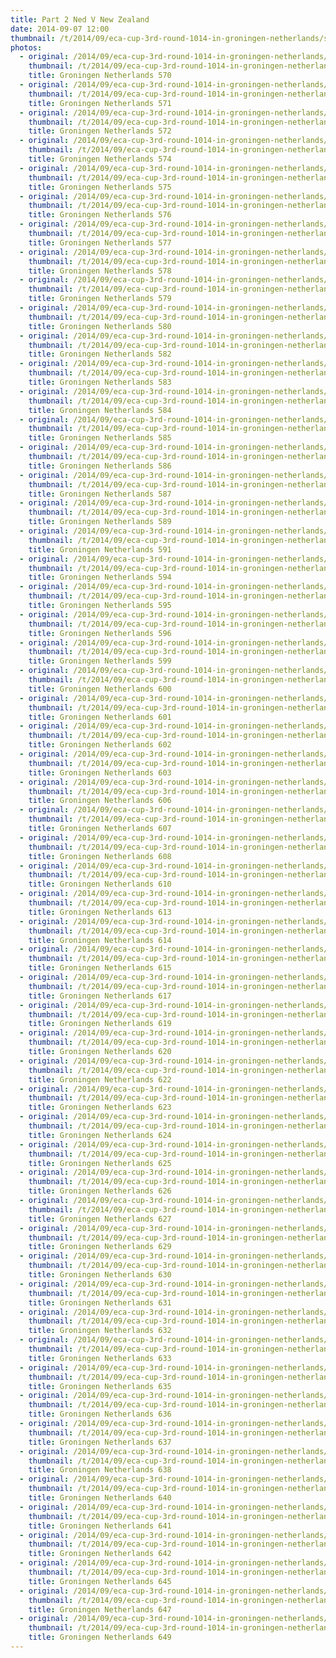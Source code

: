 ```yaml
---
title: Part 2 Ned V New Zealand
date: 2014-09-07 12:00
thumbnail: /t/2014/09/eca-cup-3rd-round-1014-in-groningen-netherlands/sunday-07-09-2014/part-2-ned-v-new-zealand/groningen-netherlands-570.jpg
photos:
  - original: /2014/09/eca-cup-3rd-round-1014-in-groningen-netherlands/sunday-07-09-2014/part-2-ned-v-new-zealand/groningen-netherlands-570.jpg
    thumbnail: /t/2014/09/eca-cup-3rd-round-1014-in-groningen-netherlands/sunday-07-09-2014/part-2-ned-v-new-zealand/groningen-netherlands-570.jpg
    title: Groningen Netherlands 570
  - original: /2014/09/eca-cup-3rd-round-1014-in-groningen-netherlands/sunday-07-09-2014/part-2-ned-v-new-zealand/groningen-netherlands-571.jpg
    thumbnail: /t/2014/09/eca-cup-3rd-round-1014-in-groningen-netherlands/sunday-07-09-2014/part-2-ned-v-new-zealand/groningen-netherlands-571.jpg
    title: Groningen Netherlands 571
  - original: /2014/09/eca-cup-3rd-round-1014-in-groningen-netherlands/sunday-07-09-2014/part-2-ned-v-new-zealand/groningen-netherlands-572.jpg
    thumbnail: /t/2014/09/eca-cup-3rd-round-1014-in-groningen-netherlands/sunday-07-09-2014/part-2-ned-v-new-zealand/groningen-netherlands-572.jpg
    title: Groningen Netherlands 572
  - original: /2014/09/eca-cup-3rd-round-1014-in-groningen-netherlands/sunday-07-09-2014/part-2-ned-v-new-zealand/groningen-netherlands-574.jpg
    thumbnail: /t/2014/09/eca-cup-3rd-round-1014-in-groningen-netherlands/sunday-07-09-2014/part-2-ned-v-new-zealand/groningen-netherlands-574.jpg
    title: Groningen Netherlands 574
  - original: /2014/09/eca-cup-3rd-round-1014-in-groningen-netherlands/sunday-07-09-2014/part-2-ned-v-new-zealand/groningen-netherlands-575.jpg
    thumbnail: /t/2014/09/eca-cup-3rd-round-1014-in-groningen-netherlands/sunday-07-09-2014/part-2-ned-v-new-zealand/groningen-netherlands-575.jpg
    title: Groningen Netherlands 575
  - original: /2014/09/eca-cup-3rd-round-1014-in-groningen-netherlands/sunday-07-09-2014/part-2-ned-v-new-zealand/groningen-netherlands-576.jpg
    thumbnail: /t/2014/09/eca-cup-3rd-round-1014-in-groningen-netherlands/sunday-07-09-2014/part-2-ned-v-new-zealand/groningen-netherlands-576.jpg
    title: Groningen Netherlands 576
  - original: /2014/09/eca-cup-3rd-round-1014-in-groningen-netherlands/sunday-07-09-2014/part-2-ned-v-new-zealand/groningen-netherlands-577.jpg
    thumbnail: /t/2014/09/eca-cup-3rd-round-1014-in-groningen-netherlands/sunday-07-09-2014/part-2-ned-v-new-zealand/groningen-netherlands-577.jpg
    title: Groningen Netherlands 577
  - original: /2014/09/eca-cup-3rd-round-1014-in-groningen-netherlands/sunday-07-09-2014/part-2-ned-v-new-zealand/groningen-netherlands-578.jpg
    thumbnail: /t/2014/09/eca-cup-3rd-round-1014-in-groningen-netherlands/sunday-07-09-2014/part-2-ned-v-new-zealand/groningen-netherlands-578.jpg
    title: Groningen Netherlands 578
  - original: /2014/09/eca-cup-3rd-round-1014-in-groningen-netherlands/sunday-07-09-2014/part-2-ned-v-new-zealand/groningen-netherlands-579.jpg
    thumbnail: /t/2014/09/eca-cup-3rd-round-1014-in-groningen-netherlands/sunday-07-09-2014/part-2-ned-v-new-zealand/groningen-netherlands-579.jpg
    title: Groningen Netherlands 579
  - original: /2014/09/eca-cup-3rd-round-1014-in-groningen-netherlands/sunday-07-09-2014/part-2-ned-v-new-zealand/groningen-netherlands-580.jpg
    thumbnail: /t/2014/09/eca-cup-3rd-round-1014-in-groningen-netherlands/sunday-07-09-2014/part-2-ned-v-new-zealand/groningen-netherlands-580.jpg
    title: Groningen Netherlands 580
  - original: /2014/09/eca-cup-3rd-round-1014-in-groningen-netherlands/sunday-07-09-2014/part-2-ned-v-new-zealand/groningen-netherlands-582.jpg
    thumbnail: /t/2014/09/eca-cup-3rd-round-1014-in-groningen-netherlands/sunday-07-09-2014/part-2-ned-v-new-zealand/groningen-netherlands-582.jpg
    title: Groningen Netherlands 582
  - original: /2014/09/eca-cup-3rd-round-1014-in-groningen-netherlands/sunday-07-09-2014/part-2-ned-v-new-zealand/groningen-netherlands-583.jpg
    thumbnail: /t/2014/09/eca-cup-3rd-round-1014-in-groningen-netherlands/sunday-07-09-2014/part-2-ned-v-new-zealand/groningen-netherlands-583.jpg
    title: Groningen Netherlands 583
  - original: /2014/09/eca-cup-3rd-round-1014-in-groningen-netherlands/sunday-07-09-2014/part-2-ned-v-new-zealand/groningen-netherlands-584.jpg
    thumbnail: /t/2014/09/eca-cup-3rd-round-1014-in-groningen-netherlands/sunday-07-09-2014/part-2-ned-v-new-zealand/groningen-netherlands-584.jpg
    title: Groningen Netherlands 584
  - original: /2014/09/eca-cup-3rd-round-1014-in-groningen-netherlands/sunday-07-09-2014/part-2-ned-v-new-zealand/groningen-netherlands-585.jpg
    thumbnail: /t/2014/09/eca-cup-3rd-round-1014-in-groningen-netherlands/sunday-07-09-2014/part-2-ned-v-new-zealand/groningen-netherlands-585.jpg
    title: Groningen Netherlands 585
  - original: /2014/09/eca-cup-3rd-round-1014-in-groningen-netherlands/sunday-07-09-2014/part-2-ned-v-new-zealand/groningen-netherlands-586.jpg
    thumbnail: /t/2014/09/eca-cup-3rd-round-1014-in-groningen-netherlands/sunday-07-09-2014/part-2-ned-v-new-zealand/groningen-netherlands-586.jpg
    title: Groningen Netherlands 586
  - original: /2014/09/eca-cup-3rd-round-1014-in-groningen-netherlands/sunday-07-09-2014/part-2-ned-v-new-zealand/groningen-netherlands-587.jpg
    thumbnail: /t/2014/09/eca-cup-3rd-round-1014-in-groningen-netherlands/sunday-07-09-2014/part-2-ned-v-new-zealand/groningen-netherlands-587.jpg
    title: Groningen Netherlands 587
  - original: /2014/09/eca-cup-3rd-round-1014-in-groningen-netherlands/sunday-07-09-2014/part-2-ned-v-new-zealand/groningen-netherlands-589.jpg
    thumbnail: /t/2014/09/eca-cup-3rd-round-1014-in-groningen-netherlands/sunday-07-09-2014/part-2-ned-v-new-zealand/groningen-netherlands-589.jpg
    title: Groningen Netherlands 589
  - original: /2014/09/eca-cup-3rd-round-1014-in-groningen-netherlands/sunday-07-09-2014/part-2-ned-v-new-zealand/groningen-netherlands-591.jpg
    thumbnail: /t/2014/09/eca-cup-3rd-round-1014-in-groningen-netherlands/sunday-07-09-2014/part-2-ned-v-new-zealand/groningen-netherlands-591.jpg
    title: Groningen Netherlands 591
  - original: /2014/09/eca-cup-3rd-round-1014-in-groningen-netherlands/sunday-07-09-2014/part-2-ned-v-new-zealand/groningen-netherlands-594.jpg
    thumbnail: /t/2014/09/eca-cup-3rd-round-1014-in-groningen-netherlands/sunday-07-09-2014/part-2-ned-v-new-zealand/groningen-netherlands-594.jpg
    title: Groningen Netherlands 594
  - original: /2014/09/eca-cup-3rd-round-1014-in-groningen-netherlands/sunday-07-09-2014/part-2-ned-v-new-zealand/groningen-netherlands-595.jpg
    thumbnail: /t/2014/09/eca-cup-3rd-round-1014-in-groningen-netherlands/sunday-07-09-2014/part-2-ned-v-new-zealand/groningen-netherlands-595.jpg
    title: Groningen Netherlands 595
  - original: /2014/09/eca-cup-3rd-round-1014-in-groningen-netherlands/sunday-07-09-2014/part-2-ned-v-new-zealand/groningen-netherlands-596.jpg
    thumbnail: /t/2014/09/eca-cup-3rd-round-1014-in-groningen-netherlands/sunday-07-09-2014/part-2-ned-v-new-zealand/groningen-netherlands-596.jpg
    title: Groningen Netherlands 596
  - original: /2014/09/eca-cup-3rd-round-1014-in-groningen-netherlands/sunday-07-09-2014/part-2-ned-v-new-zealand/groningen-netherlands-599.jpg
    thumbnail: /t/2014/09/eca-cup-3rd-round-1014-in-groningen-netherlands/sunday-07-09-2014/part-2-ned-v-new-zealand/groningen-netherlands-599.jpg
    title: Groningen Netherlands 599
  - original: /2014/09/eca-cup-3rd-round-1014-in-groningen-netherlands/sunday-07-09-2014/part-2-ned-v-new-zealand/groningen-netherlands-600.jpg
    thumbnail: /t/2014/09/eca-cup-3rd-round-1014-in-groningen-netherlands/sunday-07-09-2014/part-2-ned-v-new-zealand/groningen-netherlands-600.jpg
    title: Groningen Netherlands 600
  - original: /2014/09/eca-cup-3rd-round-1014-in-groningen-netherlands/sunday-07-09-2014/part-2-ned-v-new-zealand/groningen-netherlands-601.jpg
    thumbnail: /t/2014/09/eca-cup-3rd-round-1014-in-groningen-netherlands/sunday-07-09-2014/part-2-ned-v-new-zealand/groningen-netherlands-601.jpg
    title: Groningen Netherlands 601
  - original: /2014/09/eca-cup-3rd-round-1014-in-groningen-netherlands/sunday-07-09-2014/part-2-ned-v-new-zealand/groningen-netherlands-602.jpg
    thumbnail: /t/2014/09/eca-cup-3rd-round-1014-in-groningen-netherlands/sunday-07-09-2014/part-2-ned-v-new-zealand/groningen-netherlands-602.jpg
    title: Groningen Netherlands 602
  - original: /2014/09/eca-cup-3rd-round-1014-in-groningen-netherlands/sunday-07-09-2014/part-2-ned-v-new-zealand/groningen-netherlands-603.jpg
    thumbnail: /t/2014/09/eca-cup-3rd-round-1014-in-groningen-netherlands/sunday-07-09-2014/part-2-ned-v-new-zealand/groningen-netherlands-603.jpg
    title: Groningen Netherlands 603
  - original: /2014/09/eca-cup-3rd-round-1014-in-groningen-netherlands/sunday-07-09-2014/part-2-ned-v-new-zealand/groningen-netherlands-606.jpg
    thumbnail: /t/2014/09/eca-cup-3rd-round-1014-in-groningen-netherlands/sunday-07-09-2014/part-2-ned-v-new-zealand/groningen-netherlands-606.jpg
    title: Groningen Netherlands 606
  - original: /2014/09/eca-cup-3rd-round-1014-in-groningen-netherlands/sunday-07-09-2014/part-2-ned-v-new-zealand/groningen-netherlands-607.jpg
    thumbnail: /t/2014/09/eca-cup-3rd-round-1014-in-groningen-netherlands/sunday-07-09-2014/part-2-ned-v-new-zealand/groningen-netherlands-607.jpg
    title: Groningen Netherlands 607
  - original: /2014/09/eca-cup-3rd-round-1014-in-groningen-netherlands/sunday-07-09-2014/part-2-ned-v-new-zealand/groningen-netherlands-608.jpg
    thumbnail: /t/2014/09/eca-cup-3rd-round-1014-in-groningen-netherlands/sunday-07-09-2014/part-2-ned-v-new-zealand/groningen-netherlands-608.jpg
    title: Groningen Netherlands 608
  - original: /2014/09/eca-cup-3rd-round-1014-in-groningen-netherlands/sunday-07-09-2014/part-2-ned-v-new-zealand/groningen-netherlands-610.jpg
    thumbnail: /t/2014/09/eca-cup-3rd-round-1014-in-groningen-netherlands/sunday-07-09-2014/part-2-ned-v-new-zealand/groningen-netherlands-610.jpg
    title: Groningen Netherlands 610
  - original: /2014/09/eca-cup-3rd-round-1014-in-groningen-netherlands/sunday-07-09-2014/part-2-ned-v-new-zealand/groningen-netherlands-613.jpg
    thumbnail: /t/2014/09/eca-cup-3rd-round-1014-in-groningen-netherlands/sunday-07-09-2014/part-2-ned-v-new-zealand/groningen-netherlands-613.jpg
    title: Groningen Netherlands 613
  - original: /2014/09/eca-cup-3rd-round-1014-in-groningen-netherlands/sunday-07-09-2014/part-2-ned-v-new-zealand/groningen-netherlands-614.jpg
    thumbnail: /t/2014/09/eca-cup-3rd-round-1014-in-groningen-netherlands/sunday-07-09-2014/part-2-ned-v-new-zealand/groningen-netherlands-614.jpg
    title: Groningen Netherlands 614
  - original: /2014/09/eca-cup-3rd-round-1014-in-groningen-netherlands/sunday-07-09-2014/part-2-ned-v-new-zealand/groningen-netherlands-615.jpg
    thumbnail: /t/2014/09/eca-cup-3rd-round-1014-in-groningen-netherlands/sunday-07-09-2014/part-2-ned-v-new-zealand/groningen-netherlands-615.jpg
    title: Groningen Netherlands 615
  - original: /2014/09/eca-cup-3rd-round-1014-in-groningen-netherlands/sunday-07-09-2014/part-2-ned-v-new-zealand/groningen-netherlands-617.jpg
    thumbnail: /t/2014/09/eca-cup-3rd-round-1014-in-groningen-netherlands/sunday-07-09-2014/part-2-ned-v-new-zealand/groningen-netherlands-617.jpg
    title: Groningen Netherlands 617
  - original: /2014/09/eca-cup-3rd-round-1014-in-groningen-netherlands/sunday-07-09-2014/part-2-ned-v-new-zealand/groningen-netherlands-619.jpg
    thumbnail: /t/2014/09/eca-cup-3rd-round-1014-in-groningen-netherlands/sunday-07-09-2014/part-2-ned-v-new-zealand/groningen-netherlands-619.jpg
    title: Groningen Netherlands 619
  - original: /2014/09/eca-cup-3rd-round-1014-in-groningen-netherlands/sunday-07-09-2014/part-2-ned-v-new-zealand/groningen-netherlands-620.jpg
    thumbnail: /t/2014/09/eca-cup-3rd-round-1014-in-groningen-netherlands/sunday-07-09-2014/part-2-ned-v-new-zealand/groningen-netherlands-620.jpg
    title: Groningen Netherlands 620
  - original: /2014/09/eca-cup-3rd-round-1014-in-groningen-netherlands/sunday-07-09-2014/part-2-ned-v-new-zealand/groningen-netherlands-622.jpg
    thumbnail: /t/2014/09/eca-cup-3rd-round-1014-in-groningen-netherlands/sunday-07-09-2014/part-2-ned-v-new-zealand/groningen-netherlands-622.jpg
    title: Groningen Netherlands 622
  - original: /2014/09/eca-cup-3rd-round-1014-in-groningen-netherlands/sunday-07-09-2014/part-2-ned-v-new-zealand/groningen-netherlands-623.jpg
    thumbnail: /t/2014/09/eca-cup-3rd-round-1014-in-groningen-netherlands/sunday-07-09-2014/part-2-ned-v-new-zealand/groningen-netherlands-623.jpg
    title: Groningen Netherlands 623
  - original: /2014/09/eca-cup-3rd-round-1014-in-groningen-netherlands/sunday-07-09-2014/part-2-ned-v-new-zealand/groningen-netherlands-624.jpg
    thumbnail: /t/2014/09/eca-cup-3rd-round-1014-in-groningen-netherlands/sunday-07-09-2014/part-2-ned-v-new-zealand/groningen-netherlands-624.jpg
    title: Groningen Netherlands 624
  - original: /2014/09/eca-cup-3rd-round-1014-in-groningen-netherlands/sunday-07-09-2014/part-2-ned-v-new-zealand/groningen-netherlands-625.jpg
    thumbnail: /t/2014/09/eca-cup-3rd-round-1014-in-groningen-netherlands/sunday-07-09-2014/part-2-ned-v-new-zealand/groningen-netherlands-625.jpg
    title: Groningen Netherlands 625
  - original: /2014/09/eca-cup-3rd-round-1014-in-groningen-netherlands/sunday-07-09-2014/part-2-ned-v-new-zealand/groningen-netherlands-626.jpg
    thumbnail: /t/2014/09/eca-cup-3rd-round-1014-in-groningen-netherlands/sunday-07-09-2014/part-2-ned-v-new-zealand/groningen-netherlands-626.jpg
    title: Groningen Netherlands 626
  - original: /2014/09/eca-cup-3rd-round-1014-in-groningen-netherlands/sunday-07-09-2014/part-2-ned-v-new-zealand/groningen-netherlands-627.jpg
    thumbnail: /t/2014/09/eca-cup-3rd-round-1014-in-groningen-netherlands/sunday-07-09-2014/part-2-ned-v-new-zealand/groningen-netherlands-627.jpg
    title: Groningen Netherlands 627
  - original: /2014/09/eca-cup-3rd-round-1014-in-groningen-netherlands/sunday-07-09-2014/part-2-ned-v-new-zealand/groningen-netherlands-629.jpg
    thumbnail: /t/2014/09/eca-cup-3rd-round-1014-in-groningen-netherlands/sunday-07-09-2014/part-2-ned-v-new-zealand/groningen-netherlands-629.jpg
    title: Groningen Netherlands 629
  - original: /2014/09/eca-cup-3rd-round-1014-in-groningen-netherlands/sunday-07-09-2014/part-2-ned-v-new-zealand/groningen-netherlands-630.jpg
    thumbnail: /t/2014/09/eca-cup-3rd-round-1014-in-groningen-netherlands/sunday-07-09-2014/part-2-ned-v-new-zealand/groningen-netherlands-630.jpg
    title: Groningen Netherlands 630
  - original: /2014/09/eca-cup-3rd-round-1014-in-groningen-netherlands/sunday-07-09-2014/part-2-ned-v-new-zealand/groningen-netherlands-631.jpg
    thumbnail: /t/2014/09/eca-cup-3rd-round-1014-in-groningen-netherlands/sunday-07-09-2014/part-2-ned-v-new-zealand/groningen-netherlands-631.jpg
    title: Groningen Netherlands 631
  - original: /2014/09/eca-cup-3rd-round-1014-in-groningen-netherlands/sunday-07-09-2014/part-2-ned-v-new-zealand/groningen-netherlands-632.jpg
    thumbnail: /t/2014/09/eca-cup-3rd-round-1014-in-groningen-netherlands/sunday-07-09-2014/part-2-ned-v-new-zealand/groningen-netherlands-632.jpg
    title: Groningen Netherlands 632
  - original: /2014/09/eca-cup-3rd-round-1014-in-groningen-netherlands/sunday-07-09-2014/part-2-ned-v-new-zealand/groningen-netherlands-633.jpg
    thumbnail: /t/2014/09/eca-cup-3rd-round-1014-in-groningen-netherlands/sunday-07-09-2014/part-2-ned-v-new-zealand/groningen-netherlands-633.jpg
    title: Groningen Netherlands 633
  - original: /2014/09/eca-cup-3rd-round-1014-in-groningen-netherlands/sunday-07-09-2014/part-2-ned-v-new-zealand/groningen-netherlands-635.jpg
    thumbnail: /t/2014/09/eca-cup-3rd-round-1014-in-groningen-netherlands/sunday-07-09-2014/part-2-ned-v-new-zealand/groningen-netherlands-635.jpg
    title: Groningen Netherlands 635
  - original: /2014/09/eca-cup-3rd-round-1014-in-groningen-netherlands/sunday-07-09-2014/part-2-ned-v-new-zealand/groningen-netherlands-636.jpg
    thumbnail: /t/2014/09/eca-cup-3rd-round-1014-in-groningen-netherlands/sunday-07-09-2014/part-2-ned-v-new-zealand/groningen-netherlands-636.jpg
    title: Groningen Netherlands 636
  - original: /2014/09/eca-cup-3rd-round-1014-in-groningen-netherlands/sunday-07-09-2014/part-2-ned-v-new-zealand/groningen-netherlands-637.jpg
    thumbnail: /t/2014/09/eca-cup-3rd-round-1014-in-groningen-netherlands/sunday-07-09-2014/part-2-ned-v-new-zealand/groningen-netherlands-637.jpg
    title: Groningen Netherlands 637
  - original: /2014/09/eca-cup-3rd-round-1014-in-groningen-netherlands/sunday-07-09-2014/part-2-ned-v-new-zealand/groningen-netherlands-638.jpg
    thumbnail: /t/2014/09/eca-cup-3rd-round-1014-in-groningen-netherlands/sunday-07-09-2014/part-2-ned-v-new-zealand/groningen-netherlands-638.jpg
    title: Groningen Netherlands 638
  - original: /2014/09/eca-cup-3rd-round-1014-in-groningen-netherlands/sunday-07-09-2014/part-2-ned-v-new-zealand/groningen-netherlands-640.jpg
    thumbnail: /t/2014/09/eca-cup-3rd-round-1014-in-groningen-netherlands/sunday-07-09-2014/part-2-ned-v-new-zealand/groningen-netherlands-640.jpg
    title: Groningen Netherlands 640
  - original: /2014/09/eca-cup-3rd-round-1014-in-groningen-netherlands/sunday-07-09-2014/part-2-ned-v-new-zealand/groningen-netherlands-641.jpg
    thumbnail: /t/2014/09/eca-cup-3rd-round-1014-in-groningen-netherlands/sunday-07-09-2014/part-2-ned-v-new-zealand/groningen-netherlands-641.jpg
    title: Groningen Netherlands 641
  - original: /2014/09/eca-cup-3rd-round-1014-in-groningen-netherlands/sunday-07-09-2014/part-2-ned-v-new-zealand/groningen-netherlands-642.jpg
    thumbnail: /t/2014/09/eca-cup-3rd-round-1014-in-groningen-netherlands/sunday-07-09-2014/part-2-ned-v-new-zealand/groningen-netherlands-642.jpg
    title: Groningen Netherlands 642
  - original: /2014/09/eca-cup-3rd-round-1014-in-groningen-netherlands/sunday-07-09-2014/part-2-ned-v-new-zealand/groningen-netherlands-645.jpg
    thumbnail: /t/2014/09/eca-cup-3rd-round-1014-in-groningen-netherlands/sunday-07-09-2014/part-2-ned-v-new-zealand/groningen-netherlands-645.jpg
    title: Groningen Netherlands 645
  - original: /2014/09/eca-cup-3rd-round-1014-in-groningen-netherlands/sunday-07-09-2014/part-2-ned-v-new-zealand/groningen-netherlands-647.jpg
    thumbnail: /t/2014/09/eca-cup-3rd-round-1014-in-groningen-netherlands/sunday-07-09-2014/part-2-ned-v-new-zealand/groningen-netherlands-647.jpg
    title: Groningen Netherlands 647
  - original: /2014/09/eca-cup-3rd-round-1014-in-groningen-netherlands/sunday-07-09-2014/part-2-ned-v-new-zealand/groningen-netherlands-649.jpg
    thumbnail: /t/2014/09/eca-cup-3rd-round-1014-in-groningen-netherlands/sunday-07-09-2014/part-2-ned-v-new-zealand/groningen-netherlands-649.jpg
    title: Groningen Netherlands 649
---
```

